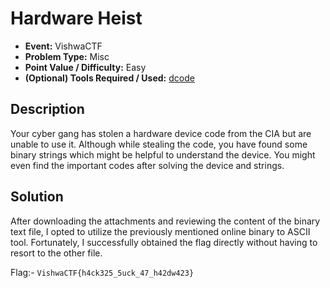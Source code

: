 # Hardware Heist

* **Event:** VishwaCTF
* **Problem Type:** Misc
* **Point Value / Difficulty:** Easy
* **(Optional) Tools Required / Used:** [dcode](https://www.dcode.fr/ascii-code)

## Description
Your cyber gang has stolen a hardware device code from the CIA but are unable to use it. Although while stealing the code, you have found some binary strings which might be helpful to understand the device. You might even find the important codes after solving the device and strings.

## Solution

After downloading the attachments and reviewing the content of the binary text file, I opted to utilize the previously mentioned online binary to ASCII tool. Fortunately, I successfully obtained the flag directly without having to resort to the other file.

Flag:- `VishwaCTF{h4ck325_5uck_47_h42dw423}`

